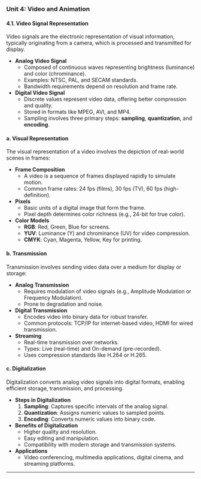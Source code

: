 ### Unit 4: Video and Animation  

#### 4.1. **Video Signal Representation**  
Video signals are the electronic representation of visual information, typically originating from a camera, which is processed and transmitted for display.  
- **Analog Video Signal**  
  - Composed of continuous waves representing brightness (luminance) and color (chrominance).  
  - Examples: NTSC, PAL, and SECAM standards.  
  - Bandwidth requirements depend on resolution and frame rate.  
- **Digital Video Signal**  
  - Discrete values represent video data, offering better compression and quality.  
  - Stored in formats like MPEG, AVI, and MP4.  
  - Sampling involves three primary steps: **sampling**, **quantization**, and **encoding**.  

#### a. **Visual Representation**  
The visual representation of a video involves the depiction of real-world scenes in frames:  
- **Frame Composition**  
  - A video is a sequence of frames displayed rapidly to simulate motion.  
  - Common frame rates: 24 fps (films), 30 fps (TV), 60 fps (high-definition).  
- **Pixels**  
  - Basic units of a digital image that form the frame.  
  - Pixel depth determines color richness (e.g., 24-bit for true color).  
- **Color Models**  
  - **RGB**: Red, Green, Blue for screens.  
  - **YUV**: Luminance (Y) and chrominance (UV) for video compression.  
  - **CMYK**: Cyan, Magenta, Yellow, Key for printing.  

#### b. **Transmission**  
Transmission involves sending video data over a medium for display or storage:  
- **Analog Transmission**  
  - Requires modulation of video signals (e.g., Amplitude Modulation or Frequency Modulation).  
  - Prone to degradation and noise.  
- **Digital Transmission**  
  - Encodes video into binary data for robust transfer.  
  - Common protocols: TCP/IP for internet-based video, HDMI for wired transmission.  
- **Streaming**  
  - Real-time transmission over networks.  
  - Types: Live (real-time) and On-demand (pre-recorded).  
  - Uses compression standards like H.264 or H.265.  

#### c. **Digitalization**  
Digitalization converts analog video signals into digital formats, enabling efficient storage, transmission, and processing.  
- **Steps in Digitalization**  
  1. **Sampling**: Captures specific intervals of the analog signal.  
  2. **Quantization**: Assigns numeric values to sampled points.  
  3. **Encoding**: Converts numeric values into binary code.  
- **Benefits of Digitalization**  
  - Higher quality and resolution.  
  - Easy editing and manipulation.  
  - Compatibility with modern storage and transmission systems.  
- **Applications**  
  - Video conferencing, multimedia applications, digital cinema, and streaming platforms.  
---
